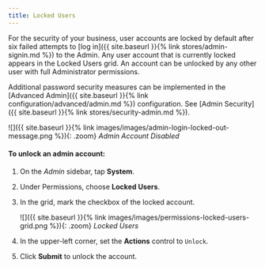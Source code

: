 ```yaml
---
title: Locked Users
---
```


For the security of your business, user accounts are locked by default after six failed attempts to [log in]({{ site.baseurl }}{% link stores/admin-signin.md %}) to the Admin. Any user account that is currently locked appears in the Locked Users grid. An account can be unlocked by any other user with full Administrator permissions.

Additional password security measures can be implemented in the [Advanced Admin]({{ site.baseurl }}{% link configuration/advanced/admin.md %}) configuration. See [Admin Security]({{ site.baseurl }}{% link stores/security-admin.md %}).

![]({{ site.baseurl }}{% link images/images/admin-login-locked-out-message.png %}){: .zoom}
_Admin Account Disabled_

#### To unlock an admin account:

1.  On the _Admin_ sidebar, tap **System**.

1.  Under Permissions, choose **Locked Users**.

1.  In the grid, mark the checkbox of the locked account.

    ![]({{ site.baseurl }}{% link images/images/permissions-locked-users-grid.png %}){: .zoom}
    _Locked Users_

1.  In the upper-left corner, set the **Actions** control to `Unlock`.

1.  Click **Submit** to unlock the account.
